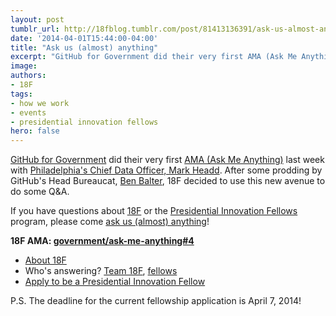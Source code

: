 ```yaml
---
layout: post
tumblr_url: http://18fblog.tumblr.com/post/81413136391/ask-us-almost-anything
date: '2014-04-01T15:44:00-04:00'
title: "Ask us (almost) anything"
excerpt: "GitHub for Government did their very first AMA (Ask Me Anything) last week with Philadelphia's Chief Data Officer, Mark Headd. After some prodding by GitHub's Head Bureaucat, Ben Balter, 18F decided to use this new avenue to do some Q and A."
image:
authors:
- 18F
tags:
- how we work
- events
- presidential innovation fellows
hero: false
---
```


[GitHub for Government](https://github.com/government) did their very first [AMA (Ask Me Anything)](https://github.com/government/ask-me-anything) last week with [Philadelphia's Chief Data Officer, Mark Headd](https://github.com/government/ask-me-anything/issues/1). After some prodding by GitHub's Head Bureaucat, [Ben Balter](https://github.com/benbalter), 18F decided to use this new avenue to do some Q&A.

If you have questions about [18F](https://18f.gsa.gov/) or the [Presidential Innovation Fellows](https://wh.gov/innovationfellows) program, please come [ask us (almost) anything](https://github.com/government/ask-me-anything/issues/4)!

**18F AMA: [government/ask-me-anything\#4](https://github.com/government/ask-me-anything/issues/4 "18F: newly-launched initiative to bring effective, user-centric digital services to the federal government")**

-   [About 18F](https://18f.gsa.gov/18f/team/culture/2014/03/19/hello-world-we-are-18f/)
-   Who's answering? [Team 18F](https://18f.gsa.gov/#team), [fellows](https://www.whitehouse.gov/innovationfellows/meet-the-fellows)
-   [Apply to be a Presidential Innovation Fellow](https://pif.gsa.gov/)

P.S. The deadline for the current fellowship application is April 7, 2014!

